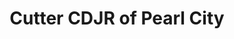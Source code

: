 ---
title: "Cutter CDJR of Pearl City"
url: /pearl-city/cutter-cdjr-of-pearl-city/
shop: Autohaus
---